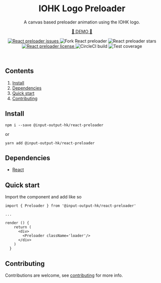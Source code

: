 <h1 align="center">
  IOHK Logo Preloader
</h1>

<p align="center">
  A canvas based preloader animation using the IOHK logo.
</p>

<p align="center">
  <a href="https://input-output-hk.github.io/react-preloader/" title="demo" target="_blank">🚀 DEMO 🚀</a>
</p>

<p align="center">
  <a href="https://github.com/input-output-hk/react-preloader/issues" title="React preloader issues">
    <img src="https://img.shields.io/github/issues/input-output-hk/react-preloader.svg" alt="React preloader issues" />
  </a>
  <img src="https://img.shields.io/github/forks/input-output-hk/react-preloader.svg" alt="Fork React preloader" />
  <img src="https://img.shields.io/github/stars/input-output-hk/react-preloader.svg" alt="React preloader stars" />
  <a href="https://github.com/input-output-hk/react-preloader/blob/master/LICENSE.md" title="React preloader license">
    <img src="https://img.shields.io/github/license/input-output-hk/react-preloader.svg" alt="React preloader license" />
  </a>
  <img src="https://img.shields.io/circleci/build/github/input-output-hk/react-preloader.svg" alt="CircleCI build">
  <img src="https://coveralls.io/repos/github/input-output-hk/react-preloader/badge.svg?branch=master" alt="Test coverage" />
</p>
<br />

## Contents

1. [Install](#install)
1. [Dependencies](#dependencies)
1. [Quick start](#quick-start)
1. [Contributing](#contributing)

## Install

```
npm i --save @input-output-hk/react-preloader
```

or

```
yarn add @input-output-hk/react-preloader
```

## Dependencies

* [React](https://reactjs.org/)

## Quick start

Import the component and add like so

```
import { Preloader } from '@input-output-hk/react-preloader'

...

render () {
    return (
      <div>
        <Preloader className='loader'/>
      </div>
    )
  }

```

## Contributing

Contributions are welcome, see [contributing](https://github.com/input-output-hk/react-preloader/blob/master/docs/contributing.md) for more info.